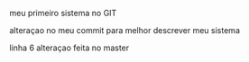 meu primeiro sistema no GIT

alteraçao no meu commit para melhor descrever meu sistema


linha 6
alteraçao feita no master



